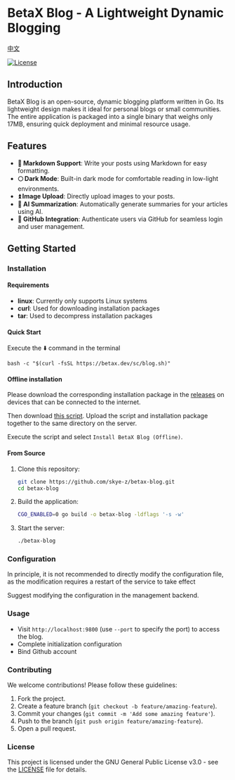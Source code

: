 # BetaX Blog - A Lightweight Dynamic Blogging

[中文](README_zh.md)

[![License](https://img.shields.io/badge/License-GPLv3-blue.svg)](https://www.gnu.org/licenses/gpl-3.0)

## Introduction

BetaX Blog is an open-source, dynamic blogging platform written in Go. Its lightweight design makes it ideal for personal blogs or small communities. The entire application is packaged into a single binary that weighs only 17MB, ensuring quick deployment and minimal resource usage.

## Features

- **📄 Markdown Support**: Write your posts using Markdown for easy formatting.
- **🌕 Dark Mode**: Built-in dark mode for comfortable reading in low-light environments.
- **⏫ Image Upload**: Directly upload images to your posts.
- **🧠 AI Summarization**: Automatically generate summaries for your articles using AI.
- **🔗 GitHub Integration**: Authenticate users via GitHub for seamless login and user management.

## Getting Started

### Installation

#### Requirements

- **linux**: Currently only supports Linux systems
- **curl**: Used for downloading installation packages
- **tar**: Used to decompress installation packages

#### Quick Start

Execute the ⬇️ command in the terminal

```shell
bash -c "$(curl -fsSL https://betax.dev/sc/blog.sh)"
```

#### Offline installation

Please download the corresponding installation package in the [releases](https://github.com/skye-z/betax-blog/releases) on devices that can be connected to the internet.

Then download [this script](https://betax.dev/sc/blog.sh). Upload the script and installation package together to the same directory on the server.

Execute the script and select `Install BetaX Blog (Offline)`.

#### From Source

1. Clone this repository:
   ```bash
   git clone https://github.com/skye-z/betax-blog.git
   cd betax-blog
   ```
2. Build the application:
   ```bash
   CGO_ENABLED=0 go build -o betax-blog -ldflags '-s -w'
   ```
3. Start the server:
   ```bash
   ./betax-blog
   ```

### Configuration

In principle, it is not recommended to directly modify the configuration file, as the modification requires a restart of the service to take effect

Suggest modifying the configuration in the management backend.

### Usage

- Visit `http://localhost:9800` (use `--port` to specify the port) to access the blog.
- Complete initialization configuration
- Bind Github account

### Contributing

We welcome contributions! Please follow these guidelines:

1. Fork the project.
2. Create a feature branch (`git checkout -b feature/amazing-feature`).
3. Commit your changes (`git commit -m 'Add some amazing feature'`).
4. Push to the branch (`git push origin feature/amazing-feature`).
5. Open a pull request.

### License

This project is licensed under the GNU General Public License v3.0 - see the [LICENSE](LICENSE) file for details.
